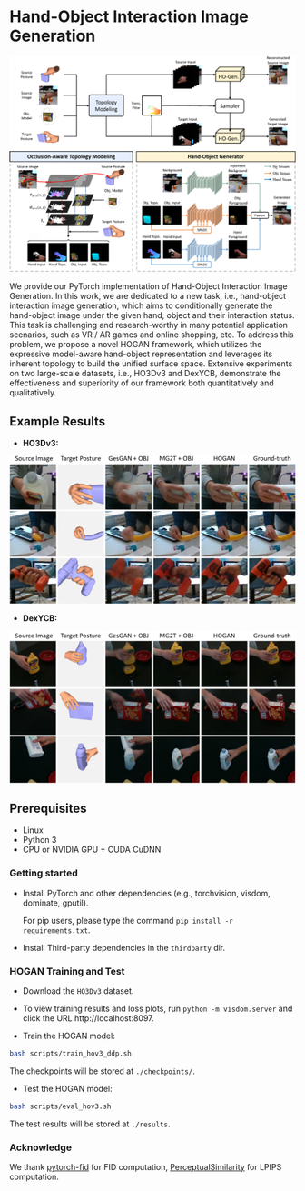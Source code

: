 # Hand-Object Interaction Image Generation


![](assets/framework.png)


We provide our PyTorch implementation of Hand-Object Interaction Image Generation.
In this work, we are dedicated to a new task, i.e., hand-object interaction image generation, which aims to conditionally generate the hand-object image under the given hand, object and their interaction status.
This task is challenging and research-worthy in many potential application scenarios, such as VR / AR games and online shopping, etc.
To address this problem, we propose a novel HOGAN framework, which utilizes the expressive model-aware hand-object representation and leverages its inherent topology to build the unified surface space.
Extensive experiments on two large-scale datasets, i.e., HO3Dv3 and DexYCB, demonstrate the effectiveness and superiority of our framework both quantitatively and qualitatively.


## Example Results
* **HO3Dv3:**

![](assets/HO3Dv3.png)


* **DexYCB:**

![](assets/DexYCB.png)



## Prerequisites
- Linux
- Python 3
- CPU or NVIDIA GPU + CUDA CuDNN

### Getting started

- Install PyTorch and other dependencies (e.g., torchvision, visdom, dominate, gputil).

  For pip users, please type the command `pip install -r requirements.txt`.

- Install Third-party dependencies in the `thirdparty` dir.

### HOGAN Training and Test

- Download the `HO3Dv3` dataset.

- To view training results and loss plots, run `python -m visdom.server` and click the URL http://localhost:8097.

- Train the HOGAN model:
```bash
bash scripts/train_hov3_ddp.sh
```
The checkpoints will be stored at `./checkpoints/`.

- Test the HOGAN model:
```bash
bash scripts/eval_hov3.sh
```

The test results will be stored at `./results`.

### Acknowledge
We thank [pytorch-fid]() for FID computation, [PerceptualSimilarity]() for LPIPS computation.
